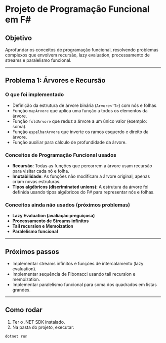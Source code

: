 # Projeto de Programação Funcional em F#

## Objetivo
Aprofundar os conceitos de programação funcional, resolvendo problemas complexos que envolvem recursão, lazy evaluation, processamento de streams e paralelismo funcional.

---

## Problema 1: Árvores e Recursão

### O que foi implementado
- Definição da estrutura de árvore binária (`Arvore<'T>`) com nós e folhas.
- Função `mapArvore` que aplica uma função a todos os elementos da árvore.
- Função `foldArvore` que reduz a árvore a um único valor (exemplo: soma).
- Função `espelharArvore` que inverte os ramos esquerdo e direito da árvore.
- Função auxiliar para cálculo de profundidade da árvore.

### Conceitos de Programação Funcional usados
- **Recursão**: Todas as funções que percorrem a árvore usam recursão para visitar cada nó e folha.
- **Imutabilidade**: As funções não modificam a árvore original, apenas criam novas estruturas.
- **Tipos algébricos (discriminated unions)**: A estrutura da árvore foi definida usando tipos algébricos do F# para representar nós e folhas.

### Conceitos ainda não usados (próximos problemas)
- **Lazy Evaluation (avaliação preguiçosa)**
- **Processamento de Streams infinitos**
- **Tail recursion e Memoization**
- **Paralelismo funcional**

---

## Próximos passos

- Implementar streams infinitos e funções de intercalamento (lazy evaluation).
- Implementar sequência de Fibonacci usando tail recursion e memoization.
- Implementar paralelismo funcional para soma dos quadrados em listas grandes.

---

## Como rodar

1. Ter o .NET SDK instalado.
2. Na pasta do projeto, executar:

```bash
dotnet run
